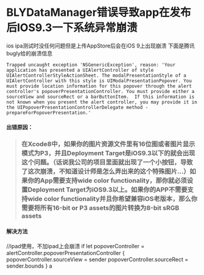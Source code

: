 # BLYDataManager错误导致app在发布后IOS9.3一下系统异常崩溃

ios ipa测试时没任何问题但是上传AppStore后会在iOS 9上出现崩溃
下面是腾讯bugly给的崩溃信息
```
Trapped uncaught exception 'NSGenericException', reason: 'Your application has presented a UIAlertController of style UIAlertControllerStyleActionSheet. The modalPresentationStyle of a UIAlertController with this style is UIModalPresentationPopover. You must provide location information for this popover through the alert controller's popoverPresentationController. You must provide either a sourceView and sourceRect or a barButtonItem.  If this information is not known when you present the alert controller, you may provide it in the UIPopoverPresentationControllerDelegate method -prepareForPopoverPresentation.'

```
#### 出错原因：
> ### 在Xcode8中，如果你的图片资源文件里有16位图或者图片显示模式为P3，并且Deployment Target是iOS9.3以下的就会出现这个问题。（话说我公司的项目里面就出现了一个小按钮，导致了这次崩溃，不知道设计师是怎么弄出来的这个特殊图片…）如果你的App需要支持wide color functionality，那你就必须设置Deployment Target为iOS9.3以上。如果你的APP不需要支持wide color functionality并且你希望兼容iOS老版本，那么你需要将所有16-bit or P3 assets的图片转换为8-bit sRGB assets

#### 解决方法
//ipad使用，不加ipad上会崩溃
        if let popoverController = alertController.popoverPresentationController {
            popoverController.sourceView = sender
            popoverController.sourceRect = sender.bounds
        }
        a